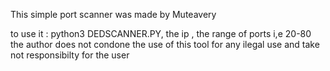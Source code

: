 This simple port scanner was  made by Muteavery 

to use it  : python3 DEDSCANNER.PY, the ip , the range of ports i,e 20-80
the author does not condone the use of this tool for any ilegal use and take not responsibilty for the user
